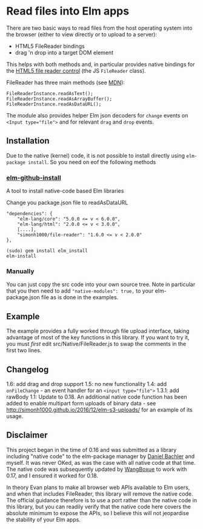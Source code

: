 # Read files into Elm apps

There are two basic ways to read files from the host operating system into the browser (either to view directly or to upload to a server):

- HTML5 FileReader bindings
- drag 'n drop into a target DOM element

This helps with both methods and, in particular provides native bindings for the [HTML5 file reader control](http://www.w3.org/TR/html-markup/input.file.html) (the JS `FileReader` class).

FileReader has three main methods (see [MDN](https://developer.mozilla.org/en/docs/Web/API/FileReader)):

    FileReaderInstance.readAsText();
    FileReaderInstance.readAsArrayBuffer();
    FileReaderInstance.readAsDataURL();

The module also provides helper Elm json decoders for `change` events on `<Input type="file">` and for relevant `drag` and `drop` events.

## Installation

Due to the native (kernel) code, it is not possible to install directly using `elm-package install`. So you need on eof the following methods

### [elm-github-install](https://github.com/gdotdesign/elm-github-install)

A tool to install native-code based Elm libraries

Change you package.json file to readAsDataURL

```
"dependencies": {
    "elm-lang/core": "5.0.0 <= v < 6.0.0",
    "elm-lang/html": "2.0.0 <= v < 3.0.0",
    [....],
    "simonh1000/file-reader": "1.6.0 <= v < 2.0.0"
},
```

```
(sudo) gem install elm_install
elm-install
```

### Manually

You can just copy the src code into your own source tree. Note in particular that you then need to add `"native-modules": true,` to your elm-package.json file as is done in the examples.

## Example

The example provides a fully worked through file upload interface, taking advantage of most of the key functions in this library. If you want to try it, you must *first* edit src/Native/FileReader.js to swap the comments in the first two lines.

## Changelog

1.6: add drag and drop support
1.5: no new functionality
1.4: add `onFileChange` - an event handler for an `<input type="file">`
1.3.1: add rawBody
1.1: Update to 0.18. An additional native code function has been added to enable multipart form uploads of binary data - see http://simonh1000.github.io/2016/12/elm-s3-uploads/ for an example of its usage.

## Disclaimer

This project began in the time of 0.16 and was submitted as a library including "native code" to the elm-package manager by [Daniel Bachler](https://github.com/danyx23) and myself. It was never OKed, as was the case with all native code at that time. The native code was subsequently updated by [WangBoxue](https://github.com/WangBoxue) to work with 0.17, and I ensured it worked for 0.18.

In theory Evan plans to make all browser web APIs available to Elm users, and when that includes FileReader, this library will remove the native code. The official guidance therefore is to use a port rather than the native code in this library, but you can readily verify that the native code here covers the absolute minimum to expose the APIs, so I believe this will not jeopardise the stability of your Elm apps.
